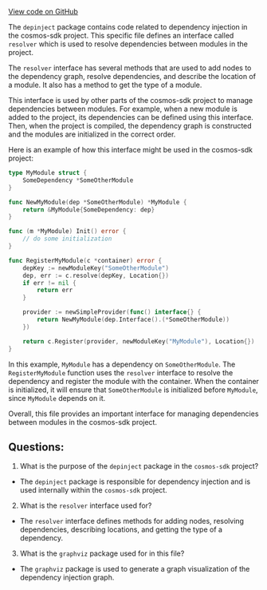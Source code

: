 [View code on GitHub](https://github.com/cosmos/cosmos-sdk.git/depinject/resolver.go)

The `depinject` package contains code related to dependency injection in the cosmos-sdk project. This specific file defines an interface called `resolver` which is used to resolve dependencies between modules in the project.

The `resolver` interface has several methods that are used to add nodes to the dependency graph, resolve dependencies, and describe the location of a module. It also has a method to get the type of a module.

This interface is used by other parts of the cosmos-sdk project to manage dependencies between modules. For example, when a new module is added to the project, its dependencies can be defined using this interface. Then, when the project is compiled, the dependency graph is constructed and the modules are initialized in the correct order.

Here is an example of how this interface might be used in the cosmos-sdk project:

```go
type MyModule struct {
    SomeDependency *SomeOtherModule
}

func NewMyModule(dep *SomeOtherModule) *MyModule {
    return &MyModule{SomeDependency: dep}
}

func (m *MyModule) Init() error {
    // do some initialization
}

func RegisterMyModule(c *container) error {
    depKey := newModuleKey("SomeOtherModule")
    dep, err := c.resolve(depKey, Location{})
    if err != nil {
        return err
    }

    provider := newSimpleProvider(func() interface{} {
        return NewMyModule(dep.Interface().(*SomeOtherModule))
    })

    return c.Register(provider, newModuleKey("MyModule"), Location{})
}
```

In this example, `MyModule` has a dependency on `SomeOtherModule`. The `RegisterMyModule` function uses the `resolver` interface to resolve the dependency and register the module with the container. When the container is initialized, it will ensure that `SomeOtherModule` is initialized before `MyModule`, since `MyModule` depends on it.

Overall, this file provides an important interface for managing dependencies between modules in the cosmos-sdk project.
## Questions: 
 1. What is the purpose of the `depinject` package in the `cosmos-sdk` project?
- The `depinject` package is responsible for dependency injection and is used internally within the `cosmos-sdk` project.

2. What is the `resolver` interface used for?
- The `resolver` interface defines methods for adding nodes, resolving dependencies, describing locations, and getting the type of a dependency.

3. What is the `graphviz` package used for in this file?
- The `graphviz` package is used to generate a graph visualization of the dependency injection graph.